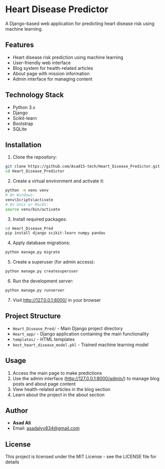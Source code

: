 # Heart Disease Predictor

A Django-based web application for predicting heart disease risk using machine learning.

## Features

- Heart disease risk prediction using machine learning
- User-friendly web interface
- Blog system for health-related articles
- About page with mission information
- Admin interface for managing content

## Technology Stack

- Python 3.x
- Django
- Scikit-learn
- Bootstrap
- SQLite

## Installation

1. Clone the repository:
```bash
git clone https://github.com/Asad15-tech/Heart_Disease_Predictor.git
cd Heart_Disease_Predictor
```

2. Create a virtual environment and activate it:
```bash
python -m venv venv
# On Windows:
venv\Scripts\activate
# On Unix or MacOS:
source venv/bin/activate
```

3. Install required packages:
```bash
cd Heart_Disease_Pred
pip install django scikit-learn numpy pandas
```

4. Apply database migrations:
```bash
python manage.py migrate
```

5. Create a superuser (for admin access):
```bash
python manage.py createsuperuser
```

6. Run the development server:
```bash
python manage.py runserver
```

7. Visit http://127.0.0.1:8000/ in your browser

## Project Structure

- `Heart_Disease_Pred/` - Main Django project directory
- `Heart_app/` - Django application containing the main functionality
- `templates/` - HTML templates
- `best_heart_disease_model.pkl` - Trained machine learning model

## Usage

1. Access the main page to make predictions
2. Use the admin interface (http://127.0.0.1:8000/admin/) to manage blog posts and about page content
3. View health-related articles in the blog section
4. Learn about the project in the about section

## Author

- **Asad Ali**
- Email: asadalyy834@gmail.com

## License

This project is licensed under the MIT License - see the LICENSE file for details